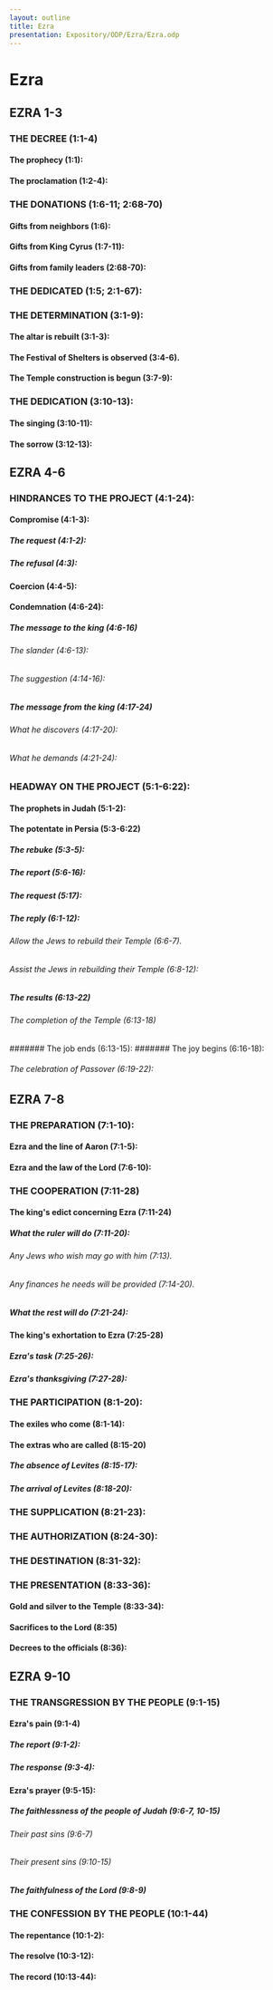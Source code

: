 ```yaml
---
layout: outline
title: Ezra
presentation: Expository/ODP/Ezra/Ezra.odp
---
```

# Ezra
## EZRA 1-3 
### THE DECREE (1:1-4) 
####  The prophecy (1:1): 
####  The proclamation (1:2-4): 
### THE DONATIONS (1:6-11; 2:68-70) 
####  Gifts from neighbors (1:6): 
####  Gifts from King Cyrus (1:7-11): 
####  Gifts from family leaders (2:68-70): 
### THE DEDICATED (1:5; 2:1-67): 
### THE DETERMINATION (3:1-9): 
####  The altar is rebuilt (3:1-3): 
####  The Festival of Shelters is observed (3:4-6). 
####  The Temple construction is begun (3:7-9): 
### THE DEDICATION (3:10-13): 
####  The singing (3:10-11): 
####  The sorrow (3:12-13): 
## EZRA 4-6 
### HINDRANCES TO THE PROJECT (4:1-24): 
####  Compromise (4:1-3): 
#####  The request (4:1-2): 
#####  The refusal (4:3): 
####  Coercion (4:4-5): 
####  Condemnation (4:6-24): 
#####  The message to the king (4:6-16) 
######  The slander (4:6-13): 
######  The suggestion (4:14-16): 
#####  The message from the king (4:17-24) 
######  What he discovers (4:17-20): 
######  What he demands (4:21-24): 
### HEADWAY ON THE PROJECT (5:1-6:22): 
####  The prophets in Judah (5:1-2): 
####  The potentate in Persia (5:3-6:22) 
#####  The rebuke (5:3-5): 
#####  The report (5:6-16): 
#####  The request (5:17): 
#####  The reply (6:1-12): 
######  Allow the Jews to rebuild their Temple (6:6-7). 
######  Assist the Jews in rebuilding their Temple (6:8-12): 
#####  The results (6:13-22) 
######  The completion of the Temple (6:13-18) 
#######  The job ends (6:13-15): 
#######  The joy begins (6:16-18): 
######  The celebration of Passover (6:19-22): 
## EZRA 7-8 
### THE PREPARATION (7:1-10): 
####  Ezra and the line of Aaron (7:1-5): 
####  Ezra and the law of the Lord (7:6-10): 
### THE COOPERATION (7:11-28) 
####  The king\'s edict concerning Ezra (7:11-24) 
#####  What the ruler will do (7:11-20): 
######  Any Jews who wish may go with him (7:13). 
######  Any finances he needs will be provided (7:14-20). 
#####  What the rest will do (7:21-24): 
####  The king\'s exhortation to Ezra (7:25-28) 
#####  Ezra\'s task (7:25-26): 
#####  Ezra\'s thanksgiving (7:27-28): 
### THE PARTICIPATION (8:1-20): 
####  The exiles who come (8:1-14): 
####  The extras who are called (8:15-20) 
#####  The absence of Levites (8:15-17): 
#####  The arrival of Levites (8:18-20): 
### THE SUPPLICATION (8:21-23): 
### THE AUTHORIZATION (8:24-30): 
### THE DESTINATION (8:31-32): 
### THE PRESENTATION (8:33-36): 
####  Gold and silver to the Temple (8:33-34): 
####  Sacrifices to the Lord (8:35) 
####  Decrees to the officials (8:36): 
## EZRA 9-10 
### THE TRANSGRESSION BY THE PEOPLE (9:1-15) 
####  Ezra\'s pain (9:1-4) 
#####  The report (9:1-2): 
#####  The response (9:3-4): 
####  Ezra\'s prayer (9:5-15): 
#####  The faithlessness of the people of Judah (9:6-7, 10-15) 
######  Their past sins (9:6-7) 
######  Their present sins (9:10-15) 
#####  The faithfulness of the Lord (9:8-9) 
### THE CONFESSION BY THE PEOPLE (10:1-44) 
####  The repentance (10:1-2): 
####  The resolve (10:3-12): 
####  The record (10:13-44): 
